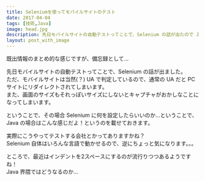 ```yaml
---
title: Seleniumを使ってモバイルサイトのテスト
date: 2017-04-04
tags: [技術,Java]
image: head.jpg
description: 先日モバイルサイトの自動テストってことで、Selenium の話が出たので Java からどうやってやればモバイルサイトの Selenium テストができるかまとめてみました。
layout: post_with_image
---
```


既出情報のまとめ的な感じですが、備忘録として…

先日モバイルサイトの自動テストってことで、Selenium の話が出ました。  
ただ、モバイルサイトは当然(？) UA で判定しているので、通常の UA だと PC サイトにリダイレクトされてしまいます。  
また、画面のサイズもそれっぽいサイズにしないとキャプチャがおかしなことになってしまいます。

ということで、その場合 Selenium に何を設定したらいいのか…ということで、Java の場合はこんな感じだよ！というのを載せておきます。

<script src="https://gist.github.com/bvlion/bebfee66cb60f272d9eb97c05597d2f1.js"></script>

実際にこうやってテストする会社とかってありますかね？  
Selenium 自体はいろんな言語で動かせるので、逆にちょっと気になります。。。

ところで、最近はインデントを2スペースにするのが流行りつつあるようですね！  
Java 界隈ではどうなるのか…

